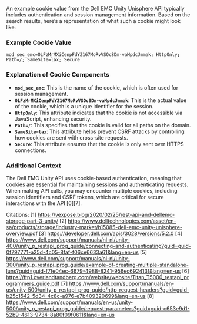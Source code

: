 An example cookie value from the Dell EMC Unity Unisphere API typically includes authentication and session management information. Based on the search results, here’s a representation of what such a cookie might look like:

### Example Cookie Value
```plaintext
mod_sec_emc=OLFzMrMXiCenpFdYZ167MoRvVSOc8Dm-vaMpdcJmmak; HttpOnly; Path=/; SameSite=lax; Secure
```

### Explanation of Cookie Components
- **`mod_sec_emc`**: This is the name of the cookie, which is often used for session management.
- **`OLFzMrMXiCenpFdYZ167MoRvVSOc8Dm-vaMpdcJmmak`**: This is the actual value of the cookie, which is a unique identifier for the session.
- **`HttpOnly`**: This attribute indicates that the cookie is not accessible via JavaScript, enhancing security.
- **`Path=/`**: This specifies that the cookie is valid for all paths on the domain.
- **`SameSite=lax`**: This attribute helps prevent CSRF attacks by controlling how cookies are sent with cross-site requests.
- **`Secure`**: This attribute ensures that the cookie is only sent over HTTPS connections.

### Additional Context
The Dell EMC Unity API uses cookie-based authentication, meaning that cookies are essential for maintaining sessions and authenticating requests. When making API calls, you may encounter multiple cookies, including session identifiers and CSRF tokens, which are critical for secure interactions with the API [6][7].

Citations:
[1] https://vexpose.blog/2020/02/25/rest-api-and-dellemc-storage-part-3-unity/
[2] https://www.delltechnologies.com/asset/en-sa/products/storage/industry-market/h15085-dell-emc-unity-unisphere-overview.pdf
[3] https://developer.dell.com/apis/3028/versions/5.2.0
[4] https://www.dell.com/support/manuals/nl-nl/unity-400/unity_p_restapi_prog_guide/connecting-and-authenticating?guid=guid-0f797771-a25d-4c05-8faf-f06ce6633a61&lang=en-us
[5] https://www.dell.com/support/manuals/nl-nl/unity-300/unity_p_restapi_prog_guide/example-of-creating-multiple-standalone-luns?guid=guid-f7fe04ec-6679-4988-8241-956ec692413f&lang=en-us
[6] https://ftp1.overlandtandberg.com/website/website/Titan_T5000_restapi_programmers_guide.pdf
[7] https://www.dell.com/support/manuals/en-us/unity-500/unity_p_restapi_prog_guide/http-request-headers?guid=guid-b25c1542-5d34-4c8c-a976-e7b409320699&lang=en-us
[8] https://www.dell.com/support/manuals/en-us/unity-500/unity_p_restapi_prog_guide/request-parameters?guid=guid-c653e9d1-52b9-4613-9734-8a80f09f0611&lang=en-us
